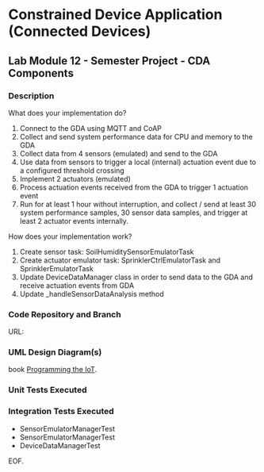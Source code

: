 # Constrained Device Application (Connected Devices)

## Lab Module 12 - Semester Project - CDA Components

### Description

What does your implementation do? 

1.	Connect to the GDA using MQTT and  CoAP
2.	Collect and send system performance data for CPU and memory to the GDA
3.	Collect data from 4 sensors (emulated) and send to the GDA
4.	Use data from sensors to trigger a local (internal) actuation event due to a configured threshold crossing
5.	Implement 2 actuators (emulated)
6.	Process actuation events received from the GDA to trigger 1 actuation event
7.	Run for at least 1 hour without interruption, and collect / send at least 30 system performance samples, 30 sensor data samples, and trigger at least 2 actuator events internally.


How does your implementation work?

1.	Create sensor task: SoilHumiditySensorEmulatorTask
2.	Create actuator emulator task: SprinklerCtrlEmulatorTask and SprinklerEmulatorTask
3.	Update DeviceDataManager class in order to send data to the GDA and receive actuation events from GDA
4.	Update _handleSensorDataAnalysis method

### Code Repository and Branch

URL: 

### UML Design Diagram(s)

book [Programming the IoT](https://learning.oreilly.com/library/view/programming-the-internet/9781492081401/).


### Unit Tests Executed
 

### Integration Tests Executed

- SensorEmulatorManagerTest
- SensorEmulatorManagerTest
- DeviceDataManagerTest 

EOF.
